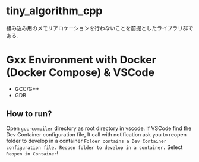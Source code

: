 # tiny_algorithm_cpp

組み込み用のメモリアロケーションを行わないことを前提としたライブラリ群である．



# Gxx Environment with Docker (Docker Compose) & VSCode
- GCC/G++
- GDB

## How to run?
Open `gcc-compiler` directory as root directory in vscode. If VSCode find the Dev Container configuration file, It call with notification ask you to reopen folder to develop in a container `Folder contains a Dev Container configuration file. Reopen folder to develop in a container.` Select `Reopen in Container`!
